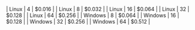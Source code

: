 |  Linux   |   4  |   $0.016   |
|  Linux   |   8  |   $0.032   |
|  Linux   |  16  |   $0.064   |
|  Linux   |  32   |   $0.128   |
|  Linux   |   64  |   $0.256   |
|  Windows   |   8  |   $0.064   |
|  Windows   |  16  |   $0.128   |
|  Windows   |  32 |   $0.256   |
|  Windows   |  64  |   $0.512   |
